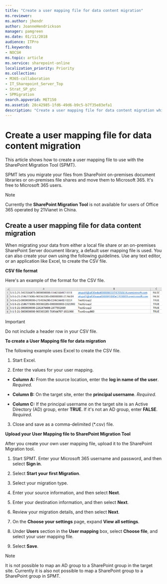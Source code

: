 ```yaml
---
title: "Create a user mapping file for data content migration"
ms.reviewer: 
ms.author: jhendr
author: JoanneHendrickson
manager: pamgreen
ms.date: 01/11/2018
audience: ITPro
f1.keywords:
- NOCSH
ms.topic: article
ms.service: sharepoint-online
localization_priority: Priority
ms.collection: 
- M365-collaboration
- IT_Sharepoint_Server_Top
- Strat_SP_gtc
- SPMigration
search.appverid: MET150
ms.assetid: 28c42985-1fd6-49d6-b9c5-b7f35e83efa1
description: "Create a user mapping file for data content migration while using the SharePoint Migration Tool."
---
```


# Create a user mapping file for data content migration

This article shows how to create a user mapping file to use with the SharePoint Migration Tool (SPMT).
  
SPMT lets you migrate your files from SharePoint on-premises document libraries or on-premises file shares and move them to Microsoft 365. It's free to Microsoft 365 users.
  
> [!NOTE]
>  Currently the **SharePoint Migration Tool** is not available for users of Office 365 operated by 21Vianet in China. 
  
## Create a user mapping file for data content migration

When migrating your data from either a local file share or an on-premises SharePoint Server document library, a default user mapping file is used. You can also create your own using the following guidelines. Use any text editor, or an application like Excel, to create the CSV file.
  
 **CSV file format**
  
Here's an example of the format for the CSV file.
  
![User mapping file for data content migration](media/7ff2f07d-7e67-4834-974b-34651cc5e79f.jpg)
  
> [!IMPORTANT]
> Do not include a header row in your CSV file. 
  
 **To create a User Mapping file for data migration**
  
The following example uses Excel to create the CSV file.
  
1. Start Excel.
    
2. Enter the values for your user mapping.
    
  - **Column A:** From the source location, enter the **log in name of the user**.  *Required.* 
    
  - **Column B:** On the target site, enter the **principal username**.  *Required.* 
    
  - **Column C:** If the principal username on the target site is an Active Directory (AD) group, enter **TRUE**. If it's not an AD group, enter **FALSE**.  *Required.* 
    
3. Close and save as a comma-delimited (\*.csv) file.
    
 **Upload your User Mapping file to SharePoint Migration Tool**
  
After you create your own user mapping file, upload it to the SharePoint Migration tool.
  
1. Start SPMT. Enter your Microsoft 365 username and password, and then select **Sign in**.

2. Select **Start your first Migration**.

3. Select your migration type.

4. Enter your source information, and then select **Next**.

5. Enter your destination information, and then select **Next**.

6. Review your migration details, and then select **Next**.

7. On the **Choose your settings** page, expand **View all settings**.

8. Under **Users** section in the **User mapping** box, select **Choose file**, and select your user mapping file.

9. Select **Save**.

>[!Note]
> It is not possible to map an AD group to a SharePoint group in the target site.  Currently it is also not possible to map a SharePoint group to a SharePoint group in SPMT.    
